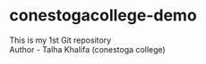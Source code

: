 # conestogacollege-demo
This is my 1st Git repository
<br>
Author - Talha Khalifa  (conestoga college)
